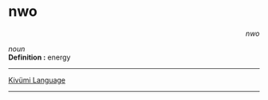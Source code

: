 
# nwo

<div align="right"><i>nwo</i></div>

*noun*  
**Definition :** energy  

---

[Kivümi Language](../README.md)

---
